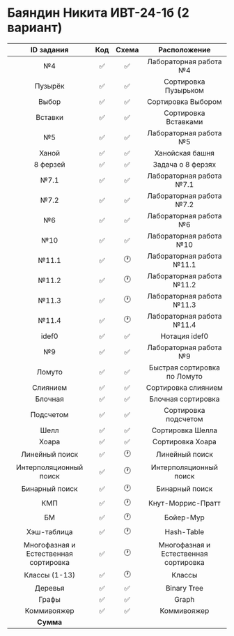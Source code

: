 # Баяндин Никита ИВТ-24-1б (2 вариант)
| ID задания | Код | Схема | Расположение |                                                 
| :----: | :----: | :----: | :----: |
| №4 | ✅ | ✅ | Лабораторная работа №4 |
| Пузырёк | ✅ | ✅ | Сортировка Пузырьком |
| Выбор | ✅ | ✅ | Сортировка Выбором |
| Вставки | ✅ | ✅ | Сортировка Вставками |
| №5 | ✅ | ✅ | Лабораторная работа №5 |
| Ханой | ✅ | ✅ | Ханойская башня |
| 8 ферзей | ✅ | ✅ | Задача о 8 ферзях |
| №7.1 | ✅ | ✅ | Лабораторная работа №7.1 |
| №7.2 | ✅ | ✅ | Лабораторная работа №7.2 |
| №6 | ✅ | ✅ | Лабораторная работа №6 |
| №10 | ✅ | ✅ | Лабораторная работа №10 |
| №11.1 | ✅ | 🕐 | Лабораторная работа №11.1 |
| №11.2 | ✅ | 🕐 | Лабораторная работа №11.2 |
| №11.3 | ✅ | 🕐 | Лабораторная работа №11.3 |
| №11.4 | ✅ | 🕐 | Лабораторная работа №11.4 |
| idef0 | ✅ | ✅ | Нотация idef0 |
| №9 | ✅ | ✅ | Лабораторная работа №9 |
| Ломуто | ✅ | ✅ | Быстрая сортировка по Ломуто |
| Слиянием | ✅ | ✅ | Сортировка слиянием |
| Блочная | ✅ | ✅ | Блочная сортировка |
| Подсчетом | ✅ | ✅ | Сортировка подсчетом |
| Шелл | ✅ | ✅ | Сортировка Шелла |
| Хоара | ✅ | ✅ | Сортировка Хоара |
| Линейный поиск | ✅ | 🕐 | Линейный поиск |
| Интерполяционный поиск | ✅ | 🕐 | Интерполяционный поиск |
| Бинарный поиск | ✅ | 🕐 | Бинарный поиск |
| КМП | ✅ | 🕐 | Кнут-Моррис-Пратт |
| БМ | ✅ | 🕐 | Бойер-Мур |
| Хэш-таблица | ✅ | 🕐 | Hash-Table |
| Многофазная и Естественная сортировка | ✅ | 🕐 | Многофазная и Естественная сортировка |
| Классы (1-13) | ✅ | 🕐 | Классы |
| Деревья | ✅ | ✅ | Binary Tree | 
| Графы | ✅ | ✅ | Graph |
| Коммивояжер | ✅ | ✅ | Коммивояжер | 
| **Сумма** |  |  |  |
